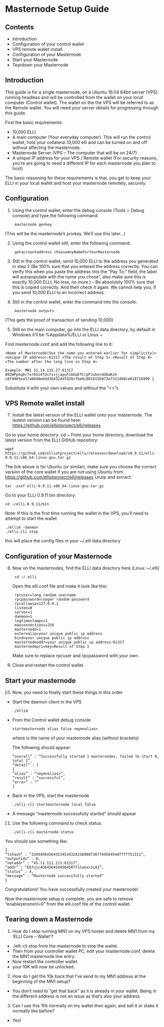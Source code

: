 
Masternode Setup Guide
======================
## Contents
- Introduction
- Configuration of your control wallet
- VPS remote wallet install
- Configuration of your Masternode
- Start your Masternode
- Teardown your Masternode
## Introduction
This guide is for a single masternode, on a Ubuntu 16.04 64bit server (VPS) running headless and will be controlled from the wallet on your local computer (Control wallet). The wallet on the the VPS will be referred to as the Remote wallet.
You will need your server details for progressing through this guide.

First the basic requirements:

* 10,000 ELLI
* A main computer (Your everyday computer). This will run the control wallet, hold your collateral 10,000 elli and can be turned on and off without affecting the masternode.
* Masternode Server (VPS – The computer that will be on 24/7)
* A unique IP address for your VPS / Remote wallet
(For security reasons, you’re are going to need a different IP for each masternode you plan to host)

The basic reasoning for these requirements is that, you get to keep your ELLI in your local wallet and host your masternode remotely, securely.

## Configuration

1) Using the control wallet, enter the debug console (Tools > Debug console) and type the following command:

        masternode genkey

(This will be the masternode’s privkey. We’ll use this later…)

2) Using the control wallet still, enter the following command:

        getaccountaddress chooseAnyNameForYourMasternode

3) Still in the control wallet, send 10,000 ELLI to the address you generated in step 2 (Be 100% sure that you entered the address correctly. You can verify this when you paste the address into the “Pay To:” field, the label will autopopulate with the name you chose”, also make sure this is exactly 10,000 ELLI; No less, no more.)
– Be absolutely 100% sure that this is copied correctly. And then check it again. We cannot help you, if you send 10,000 ELLI to an incorrect address.

4) Still in the control wallet, enter the command into the console:

        masternode outputs
 (This gets the proof of transaction of sending 10,000)

5) Still on the main computer, go into the ELLI data directory, by default in Windows it’ll be
%Appdata%/ELLI
or Linux
~

Find masternode.conf and add the following line to it:

    <Name of Masternode(Use the name you entered earlier for simplicity)> <Unique IP address>:61317 <The result of Step 1> <Result of Step 4> <The number after the long line in Step 4>

    Example: MN1 31.14.135.27:61317 892WPpkqbr7sr6Si4fdsfssjjapuFzAXwETCrpPJubnrmU6aKzh c8f4965ea57a68d0e6dd384324dfd28cfbe0c801015b973e7331db8ce018716999 1

Substitute it with your own values and without the “<>”s

## VPS Remote wallet install
7) Install the latest version of the ELLI wallet onto your masternode. The lastest version can be found here: https://github.com/elliotproject/elli/releases

Go to your home directory:
cd ~
From your home directory, download the latest version from the ELLI GitHub repository:

    wget https://github.com/elliotproject/elli/releases/download/v0.9.11/elli-0.9.11-x86_64-linux-gnu.tar.gz
The link above is for Ubuntu (or similar), make sure you choose the correct version of the core wallet if you are not using Ubuntu from: 
https://github.com/elliotproject/elli/releases
Unzip and extract:  

    tar -zxvf elli-0.9.11-x86_64-linux-gnu.tar.gz

Go to your ELLI 0.9.11 bin directory:

    cd ~/elli-0.9.11/bin
Note: If this is the first time running the wallet in the VPS, you’ll need to attempt to start the wallet

    ./ellid -daemon
    ./elli-cli stop
 this will place the config files in your ~/.elli data directory
## Configuration of your Masternode
8) Now on the masternodes, find the ELLI data directory here.(Linux: ~/.elli)

        cd ~/.elli
    Open the elli.conf file and make it look like this:

        rpcuser=long random username
        rpcpassword=longer random password
        rpcallowip=127.0.0.1
        listen=0
        server=1
        daemon=1
        logtimestamps=1
        maxconnections=256
        masternode=1
        externalip=your unique public ip address
        bind=your unique public ip address
        masternodeaddr=your unique public ip address:61317
        masternodeprivkey=Result of Step 1

    Make sure to replace rpcuser and rpcpassword with your own.

9) Close and restart the control wallet.

## Start your masternode

10) Now, you need to finally start these things in this order
- Start the daemon client in the VPS

      ./ellid

- From the Control wallet debug console

      startmasternode alias false <mymnalias>

  where <mymnalias> is the name of your masternode alias (without brackets)

  The following should appear:
    
      “overall” : “Successfully started 1 masternodes, failed to start 0, total 1”,
      “detail” : [
      {
      “alias” : “<mymnalias>”,
      “result” : “successful”,
      “error” : “”
      }

- Back in the VPS, start the masternode

      ./elli-cli startmasternode local false

- A message “masternode successfully started” should appear

11) Use the following command to check status:

        ./elli-cli masternode status

You should see something like:

    {
    “txhash” : “334545645643534534324238908f36ff4456454dfffff51311”,
    “outputidx” : 0,
    “netaddr” : “45.11.111.111:61317”,
    “addr” : “E6fujc45645645445645R7TiCwexx1LA1”,
    “status” : 4,
    “message” : “Masternode successfully started”
    }

Congratulations! You have successfully created your masternode!

Now the masternode setup is complete, you are safe to remove “enablezeromint=0” from the elli.conf file of the control wallet.

## Tearing down a Masternode
1) How do I stop running MN1 on my VPS hoster and delete MN1 from my ‘ELLI Core – Wallet’?

* ./elli-cli stop from the masternode to stop the wallet.
* Then from your controller wallet PC, edit your masternode.conf, delete the MN1 masternode line entry.
* Now restart the controller wallet.
* your 10K will now be unlocked.

2) How do I get the 10k back that I’ve send to my MN1 address at the beginning of the MN1 setup?

* You don’t need to “get that back” as it is already in your wallet.
Being in the different address is not an issue as that’s also your address.

3) Can I use this 10k normally on my wallet then again, and sell it or stake it normally like before?

* Yes!